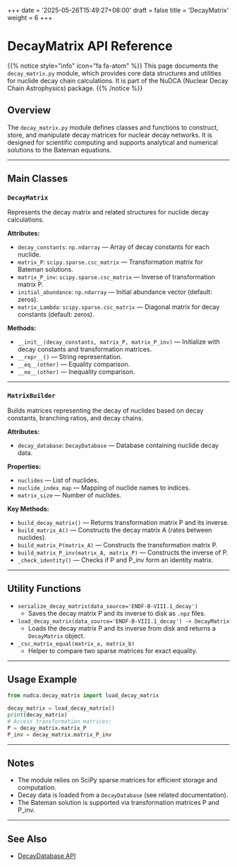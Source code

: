 +++
date = '2025-05-26T15:49:27+08:00'
draft = false
title = 'DecayMatrix'
weight = 6
+++

# DecayMatrix API Reference

{{% notice style="info" icon="fa fa-atom" %}}
This page documents the `decay_matrix.py` module, which provides core data structures and utilities for nuclide decay chain calculations. It is part of the NuDCA (Nuclear Decay Chain Astrophysics) package.
{{% /notice %}}

## Overview

The `decay_matrix.py` module defines classes and functions to construct, store, and manipulate decay matrices for nuclear decay networks. It is designed for scientific computing and supports analytical and numerical solutions to the Bateman equations.

---

## Main Classes

### `DecayMatrix`

Represents the decay matrix and related structures for nuclide decay calculations.

**Attributes:**
- `decay_constants`: `np.ndarray` — Array of decay constants for each nuclide.
- `matrix_P`: `scipy.sparse.csc_matrix` — Transformation matrix for Bateman solutions.
- `matrix_P_inv`: `scipy.sparse.csc_matrix` — Inverse of transformation matrix P.
- `initial_abundance`: `np.ndarray` — Initial abundance vector (default: zeros).
- `matrix_Lambda`: `scipy.sparse.csc_matrix` — Diagonal matrix for decay constants (default: zeros).

**Methods:**
- `__init__(decay_constants, matrix_P, matrix_P_inv)` — Initialize with decay constants and transformation matrices.
- `__repr__()` — String representation.
- `__eq__(other)` — Equality comparison.
- `__ne__(other)` — Inequality comparison.

---

### `MatrixBuilder`

Builds matrices representing the decay of nuclides based on decay constants, branching ratios, and decay chains.

**Attributes:**
- `decay_database`: `DecayDatabase` — Database containing nuclide decay data.

**Properties:**
- `nuclides` — List of nuclides.
- `nuclide_index_map` — Mapping of nuclide names to indices.
- `matrix_size` — Number of nuclides.

**Key Methods:**
- `build_decay_matrix()` — Returns transformation matrix P and its inverse.
- `build_matrix_A()` — Constructs the decay matrix A (rates between nuclides).
- `build_matrix_P(matrix_A)` — Constructs the transformation matrix P.
- `build_matrix_P_inv(matrix_A, matrix_P)` — Constructs the inverse of P.
- `_check_identity()` — Checks if P and P_inv form an identity matrix.

---

## Utility Functions

- `serialize_decay_matrix(data_source='ENDF-B-VIII.1_decay')`
  - Saves the decay matrix P and its inverse to disk as `.npz` files.
- `load_decay_matrix(data_source='ENDF-B-VIII.1_decay') -> DecayMatrix`
  - Loads the decay matrix P and its inverse from disk and returns a `DecayMatrix` object.
- `_csc_matrix_equal(matrix_a, matrix_b)`
  - Helper to compare two sparse matrices for exact equality.

---

## Usage Example

```python
from nudca.decay_matrix import load_decay_matrix

decay_matrix = load_decay_matrix()
print(decay_matrix)
# Access transformation matrices:
P = decay_matrix.matrix_P
P_inv = decay_matrix.matrix_P_inv
```

---

## Notes
- The module relies on SciPy sparse matrices for efficient storage and computation.
- Decay data is loaded from a `DecayDatabase` (see related documentation).
- The Bateman solution is supported via transformation matrices P and P_inv.

---

## See Also
- [DecayDatabase API](./DecayDatabase/)

